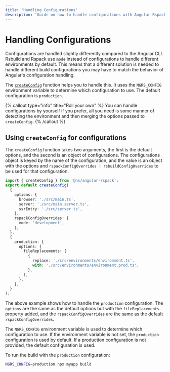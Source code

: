 ```yaml
---
title: 'Handling Configurations'
description: 'Guide on how to handle configurations with Angular Rspack'
---
```


# Handling Configurations

Configurations are handled slightly differently compared to the Angular CLI. Rsbuild and Rspack use `mode` instead of configurations to handle different environments by default. This means that a different solution is needed to handle different build configurations you may have to match the behavior of Angular's configuration handling.

The [`createConfig`](/nx-api/angular-rspack/documents/create-config) function helps you to handle this. It uses the `NGRS_CONFIG` environment variable to determine which configuration to use. The default configuration is `production`.

{% callout type="info" title="Roll your own" %}
You can handle configurations by yourself if you prefer, all you need is some manner of detecting the environment and then merging the options passed to `createConfig`.
{% /callout %}

## Using `createConfig` for configurations

The `createConfig` function takes two arguments, the first is the default options, and the second is an object of configurations. The configurations object is keyed by the name of the configuration, and the value is an object with the options and `rspackConfigOverrides | rsbuildConfigOverrides` to be used for that configuration.

```ts {% fileName="myapp/rspack.config.ts" %}
import { createConfig } from '@nx/angular-rspack';
export default createConfig(
  {
    options: {
      browser: './src/main.ts',
      server: './src/main.server.ts',
      ssrEntry: './src/server.ts',
    },
    rspackConfigOverrides: {
      mode: 'development',
    },
  },
  {
    production: {
      options: {
        fileReplacements: [
          {
            replace: './src/environments/environment.ts',
            with: './src/environments/environment.prod.ts',
          },
        ],
      },
    },
  }
);
```

The above example shows how to handle the `production` configuration. The `options` are the same as the default options but with the `fileReplacements` property added, and the `rspackConfigOverrides` are the same as the default `rspackConfigOverrides`.

The `NGRS_CONFIG` environment variable is used to determine which configuration to use. If the environment variable is not set, the `production` configuration is used by default.
If a production configuration is not provided, the default configuration is used.

To run the build with the `production` configuration:

```bash
NGRS_CONFIG=production npx myapp build
```
